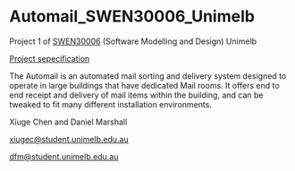 # Automail_SWEN30006_Unimelb

Project 1 of [SWEN30006](https://handbook.unimelb.edu.au/2019/subje…) (Software Modelling and Design) Unimelb

[Project sepecification](Project_1_Specification.pdf)

The Automail is an automated mail sorting and delivery system designed to operate in large buildings that have dedicated Mail rooms. It offers end to end receipt and delivery of mail items within the building, and can be tweaked to fit many different installation environments.

Xiuge Chen and Daniel Marshall

xiugec@student.unimelb.edu.au

dfm@student.unimelb.edu.au
